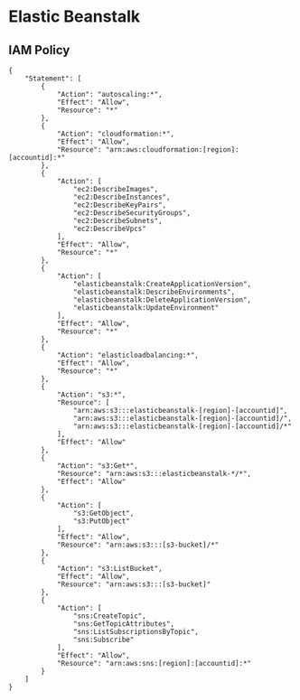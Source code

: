 # Elastic Beanstalk

## IAM Policy

    {
        "Statement": [
            {
                "Action": "autoscaling:*",
                "Effect": "Allow",
                "Resource": "*"
            },
            {
                "Action": "cloudformation:*",
                "Effect": "Allow",
                "Resource": "arn:aws:cloudformation:[region]:[accountid]:*"
            },
            {
                "Action": [
                    "ec2:DescribeImages",
                    "ec2:DescribeInstances",
                    "ec2:DescribeKeyPairs",
                    "ec2:DescribeSecurityGroups",
                    "ec2:DescribeSubnets",
                    "ec2:DescribeVpcs"
                ],
                "Effect": "Allow",
                "Resource": "*"
            },
            {
                "Action": [
                    "elasticbeanstalk:CreateApplicationVersion",
                    "elasticbeanstalk:DescribeEnvironments",
                    "elasticbeanstalk:DeleteApplicationVersion",
                    "elasticbeanstalk:UpdateEnvironment"
                ],
                "Effect": "Allow",
                "Resource": "*"
            },
            {
                "Action": "elasticloadbalancing:*",
                "Effect": "Allow",
                "Resource": "*"
            },
            {
                "Action": "s3:*",
                "Resource": [
                    "arn:aws:s3:::elasticbeanstalk-[region]-[accountid]",
                    "arn:aws:s3:::elasticbeanstalk-[region]-[accountid]/",
                    "arn:aws:s3:::elasticbeanstalk-[region]-[accountid]/*"
                ],
                "Effect": "Allow"
            },
            {
                "Action": "s3:Get*",
                "Resource": "arn:aws:s3:::elasticbeanstalk-*/*",
                "Effect": "Allow"
            },
            {
                "Action": [
                    "s3:GetObject",
                    "s3:PutObject"
                ],
                "Effect": "Allow",
                "Resource": "arn:aws:s3:::[s3-bucket]/*"
            },
            {
                "Action": "s3:ListBucket",
                "Effect": "Allow",
                "Resource": "arn:aws:s3:::[s3-bucket]"
            },
            {
                "Action": [
                    "sns:CreateTopic",
                    "sns:GetTopicAttributes",
                    "sns:ListSubscriptionsByTopic",
                    "sns:Subscribe"
                ],
                "Effect": "Allow",
                "Resource": "arn:aws:sns:[region]:[accountid]:*"
            }
        ]
    }
